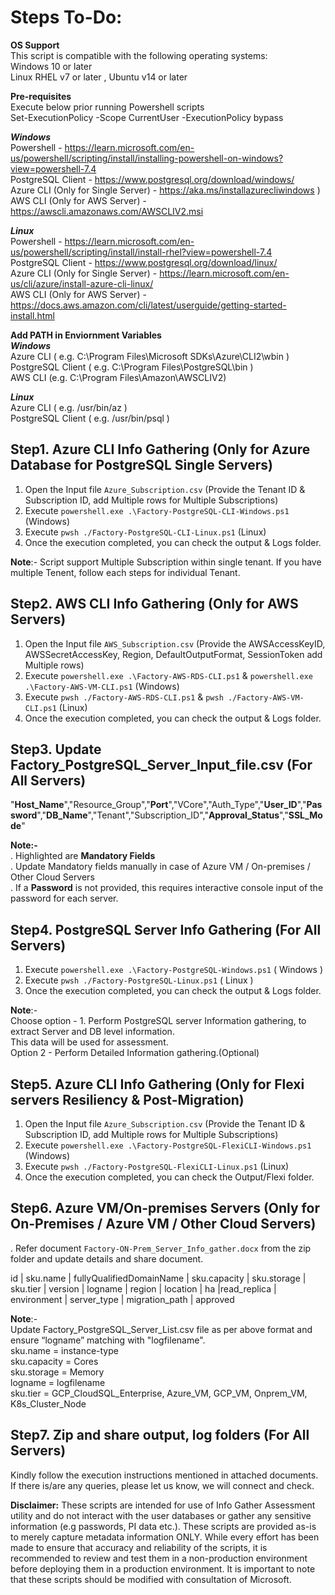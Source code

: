 # Steps To-Do:<br />

**OS Support**<br />
This script is compatible with the following operating systems:<br />
Windows 10 or later<br />
Linux RHEL v7 or later , Ubuntu v14 or later<br />

**Pre-requisites**<br />
Execute below prior running Powershell scripts<br />
Set-ExecutionPolicy -Scope CurrentUser -ExecutionPolicy bypass

***Windows***<br />
Powershell -   https://learn.microsoft.com/en-us/powershell/scripting/install/installing-powershell-on-windows?view=powershell-7.4<br /> 
PostgreSQL Client - https://www.postgresql.org/download/windows/ <br />
Azure CLI (Only for Single Server) - https://aka.ms/installazurecliwindows )<br /> 
AWS CLI (Only for AWS Server) - https://awscli.amazonaws.com/AWSCLIV2.msi <br />

***Linux***<br />
Powershell - https://learn.microsoft.com/en-us/powershell/scripting/install/install-rhel?view=powershell-7.4<br /> 
PostgreSQL Client - https://www.postgresql.org/download/linux/ <br />
Azure CLI (Only for Single Server) - https://learn.microsoft.com/en-us/cli/azure/install-azure-cli-linux/<br /> 
AWS CLI (Only for AWS Server) - https://docs.aws.amazon.com/cli/latest/userguide/getting-started-install.html

**Add PATH in Enviornment Variables**<br />
***Windows***<br />
Azure CLI  ( e.g. C:\Program Files\Microsoft SDKs\Azure\CLI2\wbin )<br />
PostgreSQL Client ( e.g.  C:\Program Files\PostgreSQL\bin )<br />
AWS CLI (e.g. C:\Program Files\Amazon\AWSCLIV2\)<br />

***Linux***<br />
Azure CLI  ( e.g. /usr/bin/az )<br />
PostgreSQL Client ( e.g. /usr/bin/psql )<br />
   
## Step1. Azure CLI Info Gathering (Only for Azure Database for PostgreSQL Single Servers)
1. Open the Input file `Azure_Subscription.csv` (Provide the Tenant ID & Subscription ID, add Multiple rows for Multiple Subscriptions)  
2. Execute `powershell.exe .\Factory-PostgreSQL-CLI-Windows.ps1` (Windows)
3. Execute `pwsh ./Factory-PostgreSQL-CLI-Linux.ps1` (Linux)
4. Once the execution completed, you can check the output & Logs folder.

**Note**:- Script support Multiple Subscription within single tenant. If you have multiple Tenent, follow each steps for individual Tenant.<br />
	
## Step2. AWS CLI Info Gathering (Only for AWS Servers)
1. Open the Input file `AWS_Subscription.csv` (Provide the AWSAccessKeyID, AWSSecretAccessKey, Region, DefaultOutputFormat, SessionToken add Multiple rows)  
2. Execute `powershell.exe .\Factory-AWS-RDS-CLI.ps1` & `powershell.exe .\Factory-AWS-VM-CLI.ps1` (Windows)
3. Execute `pwsh ./Factory-AWS-RDS-CLI.ps1` & `pwsh ./Factory-AWS-VM-CLI.ps1` (Linux)
4. Once the execution completed, you can check the output & Logs folder.

## Step3. Update Factory_PostgreSQL_Server_Input_file.csv (For All Servers)
 "**Host_Name**","Resource_Group","**Port**","VCore","Auth_Type","**User_ID**","**Password**","**DB_Name**","Tenant","Subscription_ID","**Approval_Status**","**SSL_Mode**"

**Note:-**<br />
. Highlighted are **Mandatory Fields**<br />
. Update Mandatory fields manually in case of Azure VM / On-premises / Other Cloud Servers <br />
. If a **Password** is not provided, this requires interactive console input of the password for each server. <br />

## Step4. PostgreSQL Server Info Gathering (For All Servers)
1. Execute `powershell.exe .\Factory-PostgreSQL-Windows.ps1` ( Windows )
2. Execute `pwsh ./Factory-PostgreSQL-Linux.ps1` ( Linux )
4. Once the execution completed, you can check the output & Logs folder.

**Note**:-<br /> 
    Choose option - 1. Perform PostgreSQL server Information gathering, to extract Server and DB level information.<br />
    This data will be used for assessment.<br />
    Option 2 - Perform Detailed Information gathering.(Optional)<br />

## Step5. Azure CLI Info Gathering (Only for Flexi servers Resiliency & Post-Migration)
1. Open the Input file `Azure_Subscription.csv` (Provide the Tenant ID & Subscription ID, add Multiple rows for Multiple Subscriptions)
2. Execute `powershell.exe .\Factory-PostgreSQL-FlexiCLI-Windows.ps1` (Windows)
3. Execute `pwsh ./Factory-PostgreSQL-FlexiCLI-Linux.ps1` (Linux)
4. Once the execution completed, you can check the Output/Flexi folder.

## Step6. Azure VM/On-premises Servers (Only for On-Premises / Azure VM / Other Cloud Servers)
. Refer document `Factory-ON-Prem_Server_Info_gather.docx` from the zip folder and update details and share document.<br />

id | sku.name | fullyQualifiedDomainName | sku.capacity | sku.storage | sku.tier | version | logname | region | location | ha |read_replica | environment | server_type | migration_path | approved

**Note**:- <br />
Update Factory_PostgreSQL_Server_List.csv file as per above format and ensure “logname” matching with "logfilename".<br />
sku.name = instance-type<br />
sku.capacity = Cores<br />
sku.storage = Memory<br />
logname = logfilename <br />
sku.tier = GCP_CloudSQL_Enterprise, Azure_VM, GCP_VM, Onprem_VM, K8s_Cluster_Node<br />

## Step7. Zip and share output, log folders (For All Servers) 
Kindly follow the execution instructions mentioned in attached documents. 
If there is/are any queries, please let us know, we will connect and check.

**Disclaimer:**
These scripts are intended for use of Info Gather Assessment utility and do not interact with the user databases or gather any sensitive information (e.g passwords, PI data etc.). 
These scripts are provided as-is to merely capture metadata information ONLY. While every effort has been made to ensure that accuracy and reliability of the scripts, 
it is recommended to review and test them in a non-production environment before deploying them in a production environment.
It is important to note that these scripts should be modified with consultation of Microsoft.
